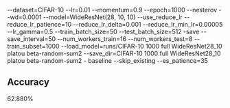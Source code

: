 --dataset=CIFAR-10 --lr=0.01 --momentum=0.9 --epoch=1000 --nesterov --wd=0.0001 --model=WideResNet(28, 10, 10) --use_reduce_lr --reduce_lr_patience=10 --reduce_lr_delta=0.001 --reduce_lr_min_lr=0.00005 --lr_gamma=0.5 --train_batch_size=50 --test_batch_size=512 -save --save_interval=50 --num_workers_train=16 --num_workers_test=8 --train_subset=1000 --load_model=runs/CIFAR-10 1000 full WideResNet28_10 platou beta-random-sum2 --save_dir=CIFAR-10 1000 full WideResNet28_10 platou beta-random-sum2 - baseline --skip_existing --es_patience=35
## Accuracy
 62.880%